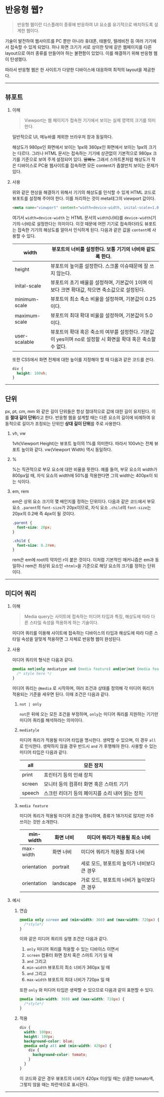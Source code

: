 # 반응형 웹?

> 반응형 웹이란 디스플레이 종류에 반응하여 UI 요소를 유기적으로 배치하도록 설계한 웹이다.

기술이 발전하여 웹사이트를 PC 뿐만 아니라 휴대폰, 태블릿, 텔레비전 등 여러 기기에서 접속할 수 있게 되었다. 허나 화면 크기가 서로 상이한 탓에 같은 웹페이지를 다른 layout으로 여러 종류를 만들어야 하는 불편함이 있었다. 이를 해결하기 위해 반응형 웹이 탄생했다.

따라서 반응형 웹은 한 사이트가 다양한 디바이스에 대응하여 최적의 layout을 제공한다.

---

## 뷰포트

1. 이해

   > Viewport는 웹 페이지가 접속한 기기에서 보이는 실제 영역의 크기를 의미한다.

   일반적으로 UI, 메뉴바를 제외한 브라우저 창과 동일하다.

   해상도가 980px인 화면에서 보이는 1px와 360px인 화면에서 보이는 1px의 크기는 다르다. 그러나 HTML 문서는 접속하는 기기에 상관없이 기본적으로 980px 크기를 기준으로 보여 주게 설정되어 있다. ~~알빠노~~ 그래서 스마트폰처럼 해상도가 작은 디바이스로 PC용 웹사이트를 접속하면 모든 content가 좁쌀만치 보이는 문제가 있다.

2. 사용

   위와 같은 현상을 해결하기 위해서 기기의 해상도를 인식할 수 있게 HTML 코드로 뷰포트를 설정해 주어야 한다. 이를 처리하는 것이 meta테그의 viewport 값이다.

   ```html
   <meta name="viewport" content="width=device-width, inital-scale=1.0" />
   ```

   여기서 `width=device-width` 는 HTML 문서의 `width`(너비)를 `device-width`(기기의-너비)로 설정한다는 의미이다. 이것 때문에 어떤 기기로 접속하더라도 뷰포트는 접속한 기기의 해상도를 알아서 인식하게 된다. 다음과 같은 값을 `content`에 사용할 수 있다.

   | width         | 뷰포트의 너비를 설정한다. 보통 기기의 너비와 같도록 한다.                                                   |
   | ------------- | ----------------------------------------------------------------------------------------------------------- |
   | height        | 뷰포트의 높이를 설정한다. 스크롤 이슈때문에 잘 쓰지 않는다.                                                 |
   | inital-scale  | 뷰포트의 초기 배율을 설정하며, 기본값이 1이며 이보다 크면 확대값, 작으면 축소값으로 설정된다.               |
   | minimum-scale | 뷰포트의 최소 축소 비율을 설정하며, 기본값이 0.25이다.                                                      |
   | maximum-scale | 뷰포트의 최대 확대 비율을 설정하며, 기본값이 5.0이다.                                                       |
   | user-scalable | 뷰포트의 확대 혹은 축소의 여부를 설정한다. 기본값이 yes이며 no로 설정할 시 화면을 확대 혹은 축소할 수 없다. |

   또한 CSS에서 화면 전체에 대한 높이를 지정해야 할 때 다음과 같은 코드를 쓴다.

   ```css
   div {
     height: 100vh;
   }
   ```

---

## 단위

px, pt, cm, mm 와 같은 길이 단위들은 항상 절대적으로 값에 대한 길이 유지된다. 이를 **절대 길이 단위**라고 한다. 반응형 웹을 설계할 때는 다른 요소의 길이에 비례하여 유동적으로 길이가 조정되는 단위인 **상대 길이 단위**를 주로 사용한다.

1. vh, vw

   1vh(Viewport Height)는 뷰포트 높이의 1%를 의미한다. 따라서 100vh는 전체 뷰포트 높이와 같다. vw(Viewport Width) 역시 동일하다.

2. %

   %는 직관적으로 부모 요소에 대한 비율을 뜻한다. 예를 들어, 부모 요소의 width가 800px일 때, 자식 요쇼의 width에 50%를 적용한다면 그의 width는 400px이 되는 식이다.

3. em, rem

   em은 상위 요소 크기의 몇 배인지를 정하는 단위이다. 다음과 같은 코드에서 부모 요소 `.parent`의 `font-size`가 20px이므로, 자식 요소 `.child`의 `font-size`는 20px의 0.2배 즉 4px이 될 것이다.

   ```css
   .parent {
     font-size: 20px;
   }

   .child {
     font-size: 0.2rem;
   }
   ```

   rem은 em에 root의 약자인 r이 붙은 것이다. 이처럼 기본적인 매커니즘은 em과 동일하나 rem은 최상위 요소인 `<html>`을 기준으로 해당 요소의 크기를 정하는 단위이다.

---

## 미디어 쿼리

1. 이해

   > Media query는 사이트에 접속하는 미디어 타입과 특징, 해상도에 따라 다른 스타일 속성을 적용하게 하는 기술이다.

   미디어 쿼리를 이용해 사이트에 접속하는 디바이스의 타입과 해상도에 따라 다른 스타일 속성을 알맞게 적용하면 그 자체로 반응형 웹이 완성된다.

1. 사용

   미디어 쿼리의 형식은 다음과 같다.

   ```css
   @media not|only mediatype and (media feature) and|or|not (media feature) {
     /* style here */
   }
   ```

   미디어 쿼리는 `@media` 로 시작하며, 여러 조건과 상태를 정의해 각 미디어 쿼리가 적용되는 기준을 세우면 된다. 이때 조건은 다음과 같다.

   1. `not | only`

      `not`은 뒤에 오는 모든 조건을 부정하며, `only`는 미디어 쿼리를 지원하는 기기만 미디어 쿼리를 해석하라는 의미이다.

   2. `mediatyle`

      미디어 쿼리가 적용될 미디어 타입을 명시한다. 생략할 수 있으며, 이 경우 `all`로 인식한다. 생략하지 않을 경우 반드시 `and` 가 후행해야 한다. 사용할 수 있는 미디어 타입은 다음과 같다.

      | all    | 모든 장치                                       |
      | ------ | ----------------------------------------------- |
      | print  | 프린터기 등의 인쇄 장치                         |
      | screen | 모니터 등의 컴퓨터 화면 혹은 스마트 기기        |
      | speech | 스크린 리더기 등의 페이지를 소리 내어 읽는 장치 |

   3. `media feature`

      미디어 쿼리가 적용될 미디어 조건을 명시하며, 종류가 18가지로 많지만 자주 쓰이는 것만 소개한다.

      | min-width   | 화면 너비 | 미디어 쿼리가 적용될 최소 너비              |
      | ----------- | --------- | ------------------------------------------- |
      | max-width   | 화면 너비 | 미디어 쿼리가 적용될 최대 너비              |
      | orientation | portrait  | 세로 모드, 뷰포트의 높이가 너비보다 큰 경우 |
      | orientation | landscape | 가로 모드, 뷰포트의 너비가 높이보다 큰 경우 |

1. 예시

   1. 연습

      ```css
      @media only screen and (min-width: 360) and (max-width: 720px) {
        /*style*/
      }
      ```

      이와 같은 미디어 쿼리의 실행 조건은 다음과 같다.

      1. `only` 미디어 쿼리를 적용할 수 있는 디바이스 이면서
      2. `screen` 컴퓨터 화면 장치 혹은 스마트 기기 일 때
      3. `and` 그리고
      4. `min-width` 뷰포트의 최소 너비가 360px 일 때
      5. `and` 그리고
      6. `max-width` 뷰포트의 최대 너비가 720px 일 때

      또한 `only` 와 미디어 타입은 생략할 수 있으므로 다음과 같이 표현할 수 있다.

      ```css
      @media (min-width: 360) and (max-width: 720px) {
        /*style*/
      }
      ```

   2. 적용

      ```css
      div {
        width: 100px;
        height: 100px;
        background-color: blue;
        @media only all and (min-width: 420px) {
          div {
            background-color: tomato;
          }
        }
      }
      ```

      이 코드와 같은 경우 뷰포트의 너비가 420px 이상일 때는 상큼한 tomato색, 그렇지 않을 때는 파란색으로 표시된다.

---
